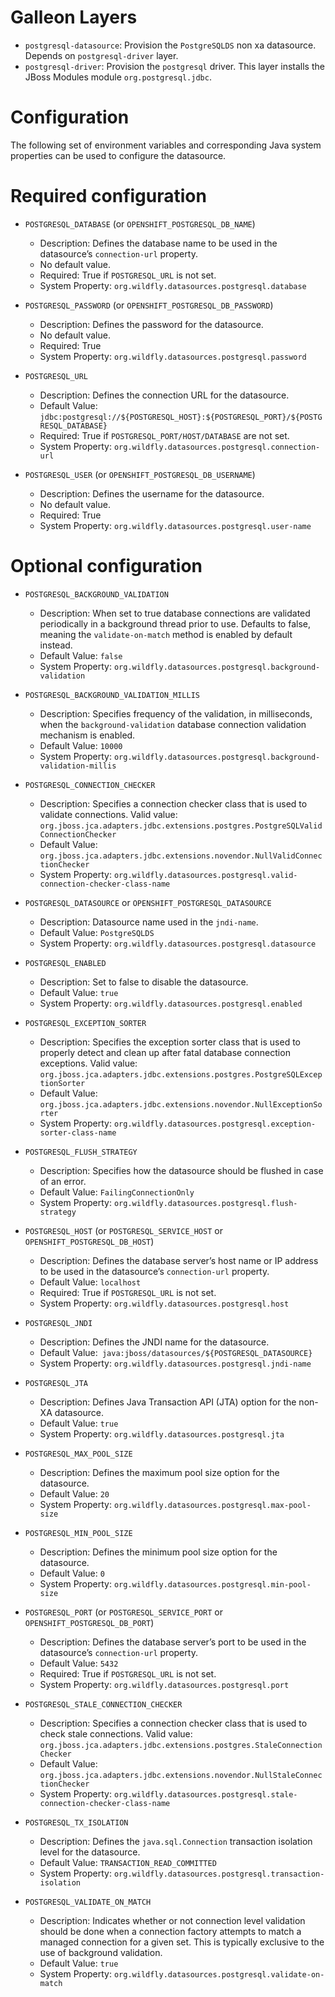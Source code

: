 Galleon Layers
=========

* `postgresql-datasource`: Provision the `PostgreSQLDS` non xa datasource. Depends on `postgresql-driver` layer.
* `postgresql-driver`: Provision the `postgresql` driver. This layer installs the JBoss Modules module `org.postgresql.jdbc`.

Configuration
========

The following set of environment variables and corresponding Java system properties can be used to configure the datasource.

Required configuration
==============

* `POSTGRESQL_DATABASE` (or `OPENSHIFT_POSTGRESQL_DB_NAME`)

  * Description: Defines the database name to be used in the datasource’s `connection-url` property.
  * No default value.
  * Required: True if `POSTGRESQL_URL` is not set.
  * System Property: `org.wildfly.datasources.postgresql.database`

* `POSTGRESQL_PASSWORD` (or `OPENSHIFT_POSTGRESQL_DB_PASSWORD`)

  * Description: Defines the password for the datasource.
  * No default value.
  * Required: True
  * System Property: `org.wildfly.datasources.postgresql.password`

* `POSTGRESQL_URL`

  * Description: Defines the connection URL for the datasource. 
  * Default Value: `jdbc:postgresql://${POSTGRESQL_HOST}:${POSTGRESQL_PORT}/${POSTGRESQL_DATABASE}`
  * Required: True if `POSTGRESQL_PORT/HOST/DATABASE` are not set.
  * System Property: `org.wildfly.datasources.postgresql.connection-url`

* `POSTGRESQL_USER` (or `OPENSHIFT_POSTGRESQL_DB_USERNAME`)

  * Description: Defines the username for the datasource. 
  * No default value.
  * Required: True
  * System Property: `org.wildfly.datasources.postgresql.user-name`

Optional configuration
==============

* `POSTGRESQL_BACKGROUND_VALIDATION`

  * Description: When set to true database connections are validated periodically in a background thread prior to use. Defaults to false, meaning the `validate-on-match` method is enabled by default instead.  
  * Default Value: `false`
  * System Property: `org.wildfly.datasources.postgresql.background-validation`

* `POSTGRESQL_BACKGROUND_VALIDATION_MILLIS`

  * Description: Specifies frequency of the validation, in milliseconds, when the `background-validation` database connection validation mechanism is enabled.    
  * Default Value: `10000`
  * System Property: `org.wildfly.datasources.postgresql.background-validation-millis`

* `POSTGRESQL_CONNECTION_CHECKER`

  * Description: Specifies a connection checker class that is used to validate connections. Valid value: `org.jboss.jca.adapters.jdbc.extensions.postgres.PostgreSQLValidConnectionChecker`
  * Default Value: `org.jboss.jca.adapters.jdbc.extensions.novendor.NullValidConnectionChecker`
  * System Property: `org.wildfly.datasources.postgresql.valid-connection-checker-class-name`

* `POSTGRESQL_DATASOURCE` or `OPENSHIFT_POSTGRESQL_DATASOURCE`

  * Description: Datasource name used in the `jndi-name`.
  * Default Value: `PostgreSQLDS`
  * System Property: `org.wildfly.datasources.postgresql.datasource`

* `POSTGRESQL_ENABLED`

  * Description: Set to false to disable the datasource.
  * Default Value: `true`
  * System Property: `org.wildfly.datasources.postgresql.enabled`

* `POSTGRESQL_EXCEPTION_SORTER`

  * Description: Specifies the exception sorter class that is used to properly detect and clean up after fatal database connection exceptions. Valid value: `org.jboss.jca.adapters.jdbc.extensions.postgres.PostgreSQLExceptionSorter`
  * Default Value: `org.jboss.jca.adapters.jdbc.extensions.novendor.NullExceptionSorter`
  * System Property: `org.wildfly.datasources.postgresql.exception-sorter-class-name`

* `POSTGRESQL_FLUSH_STRATEGY`

  * Description: Specifies how the datasource should be flushed in case of an error.    
  * Default Value: `FailingConnectionOnly`
  * System Property: `org.wildfly.datasources.postgresql.flush-strategy`

* `POSTGRESQL_HOST` (or `POSTGRESQL_SERVICE_HOST` or `OPENSHIFT_POSTGRESQL_DB_HOST`)

  * Description: Defines the database server’s host name or IP address to be used in the datasource’s `connection-url` property.
  * Default Value: `localhost`
  * Required: True if `POSTGRESQL_URL` is not set.
  * System Property: `org.wildfly.datasources.postgresql.host`

* `POSTGRESQL_JNDI`

  * Description: Defines the JNDI name for the datasource.
  * Default Value:` java:jboss/datasources/${POSTGRESQL_DATASOURCE}`
  * System Property: `org.wildfly.datasources.postgresql.jndi-name`

* `POSTGRESQL_JTA`

  * Description: Defines Java Transaction API (JTA) option for the non-XA datasource.
  * Default Value: `true`
  * System Property: `org.wildfly.datasources.postgresql.jta`

* `POSTGRESQL_MAX_POOL_SIZE`

  * Description: Defines the maximum pool size option for the datasource.
  * Default Value: `20`
  * System Property: `org.wildfly.datasources.postgresql.max-pool-size`

* `POSTGRESQL_MIN_POOL_SIZE`

  * Description: Defines the minimum pool size option for the datasource.
  * Default Value: `0`
  * System Property: `org.wildfly.datasources.postgresql.min-pool-size`

* `POSTGRESQL_PORT` (or `POSTGRESQL_SERVICE_PORT` or `OPENSHIFT_POSTGRESQL_DB_PORT`)

  * Description: Defines the database server’s port to be used in the datasource’s `connection-url` property. 
  * Default Value: `5432`
  * Required: True if `POSTGRESQL_URL` is not set.
  * System Property: `org.wildfly.datasources.postgresql.port`

* `POSTGRESQL_STALE_CONNECTION_CHECKER`

  * Description: Specifies a connection checker class that is used to check stale connections. Valid value: `org.jboss.jca.adapters.jdbc.extensions.postgres.StaleConnectionChecker`
  * Default Value: `org.jboss.jca.adapters.jdbc.extensions.novendor.NullStaleConnectionChecker`
  * System Property: `org.wildfly.datasources.postgresql.stale-connection-checker-class-name`

* `POSTGRESQL_TX_ISOLATION`

  * Description: Defines the `java.sql.Connection` transaction isolation level for the datasource.    
  * Default Value: `TRANSACTION_READ_COMMITTED`
  * System Property: `org.wildfly.datasources.postgresql.transaction-isolation`

* `POSTGRESQL_VALIDATE_ON_MATCH`

  * Description: Indicates whether or not connection level validation should be done when a connection factory attempts to match a managed connection for a given set. This is typically exclusive to the use of background validation.
  * Default Value: `true`
  * System Property: `org.wildfly.datasources.postgresql.validate-on-match`

